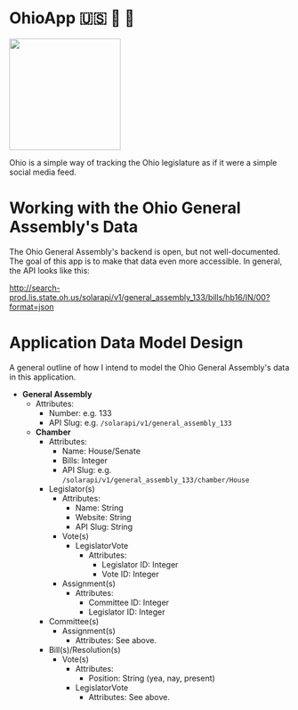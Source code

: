 # OhioApp :us: :scroll: :newspaper:

<img width="200px" src="https://upload.wikimedia.org/wikipedia/commons/4/4c/Flag_of_Ohio.svg"></img>

Ohio is a simple way of tracking the Ohio legislature as if it were a simple social media feed.

# Working with the Ohio General Assembly's Data

The Ohio General Assembly's backend is open, but not well-documented. The goal of this app is to make that data even more accessible. In general, the API looks like this:

http://search-prod.lis.state.oh.us/solarapi/v1/general_assembly_133/bills/hb16/IN/00?format=json

# Application Data Model Design

A general outline of how I intend to model the Ohio General Assembly's data in this application.

* **General Assembly**
    * Attributes:
        * Number: e.g. 133
        * API Slug: e.g. `/solarapi/v1/general_assembly_133`
    * **Chamber**
        * Attributes:
            * Name: House/Senate
            * Bills: Integer
            * API Slug: e.g. `/solarapi/v1/general_assembly_133/chamber/House`
        * Legislator(s)
            * Attributes:
                * Name: String
                * Website: String
                * API Slug: String
            * Vote(s)
                * LegislatorVote
                    * Attributes:
                        * Legislator ID: Integer
                        * Vote ID: Integer
            * Assignment(s)
                * Attributes:
                    * Committee ID: Integer
                    * Legislator ID: Integer
        * Committee(s)
            * Assignment(s)
                * Attributes: See above.
        * Bill(s)/Resolution(s)
            * Vote(s)
                * Attributes:
                    * Position: String (yea, nay, present)
                * LegislatorVote
                    * Attributes: See above.
